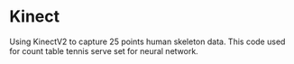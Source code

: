 # Kinect
 Using KinectV2 to capture 25 points human skeleton data. This code used for count table tennis serve set for neural network.
